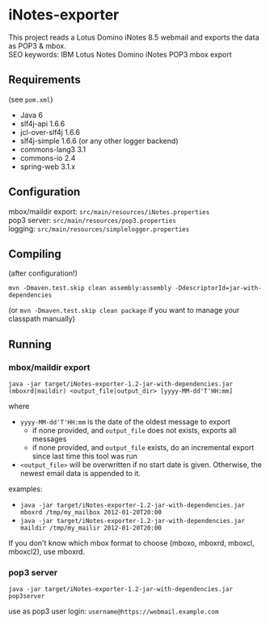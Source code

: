 iNotes-exporter
===============

This project reads a Lotus Domino iNotes 8.5 webmail and exports the data as POP3 & mbox.  
SEO keywords: IBM Lotus Notes Domino iNotes POP3 mbox export

Requirements
------------
(see `pom.xml`)
* Java 6
* slf4j-api 1.6.6
* jcl-over-slf4j 1.6.6
* slf4j-simple 1.6.6 (or any other logger backend)
* commons-lang3 3.1
* commons-io 2.4
* spring-web 3.1.x

Configuration
-------------
mbox/maildir export: `src/main/resources/iNotes.properties`  
pop3 server: `src/main/resources/pop3.properties`  
logging: `src/main/resources/simplelogger.properties`  

Compiling
---------
(after configuration!)

	mvn -Dmaven.test.skip clean assembly:assembly -DdescriptorId=jar-with-dependencies
(or `mvn -Dmaven.test.skip clean package` if you want to manage your classpath manually)

Running
-------

### mbox/maildir export

	java -jar target/iNotes-exporter-1.2-jar-with-dependencies.jar (mboxrd|maildir) <output_file|output_dir> [yyyy-MM-dd'T'HH:mm]

where
* `yyyy-MM-dd'T'HH:mm` is the date of the oldest message to export
	* if none provided, and `output_file` does not exists, exports all messages
	* if none provided, and `output_file` exists, do an incremental export since last time this tool was run
* `<output_file>` will be overwritten if no start date is given. Otherwise, the newest email data is appended to it.

examples:
* `java -jar target/iNotes-exporter-1.2-jar-with-dependencies.jar mboxrd /tmp/my_mailbox 2012-01-20T20:00`
* `java -jar target/iNotes-exporter-1.2-jar-with-dependencies.jar maildir /tmp/my_mailir 2012-01-20T20:00`

If you don't know which mbox format to choose (mboxo, mboxrd, mboxcl, mboxcl2), use mboxrd.

### pop3 server

	java -jar target/iNotes-exporter-1.2-jar-with-dependencies.jar pop3server

use as pop3 user login: `username@https://webmail.example.com`
